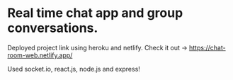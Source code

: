 # Real time chat app and group conversations.
Deployed project link using heroku and netlify.
Check it out -> https://chat-room-web.netlify.app/

Used socket.io, react.js, node.js and express!
